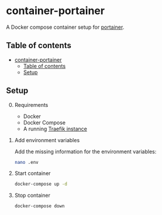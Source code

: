 # container-portainer

A Docker compose container setup for [portainer](https://www.portainer.io/).

## Table of contents

- [container-portainer](#container-portainer)
  - [Table of contents](#table-of-contents)
  - [Setup](#setup)

## Setup

0. Requirements

   - Docker
   - Docker Compose
   - A running [Traefik instance](https://github.com/jonas-merkle/container-traefik)

1. Add environment variables

    Add the missing information for the environment variables:

    ```bash
    nano .env
    ```

2. Start container

    ```bash
    docker-compose up -d
    ````

3. Stop container

    ```bash
    docker-compose down
    ```
